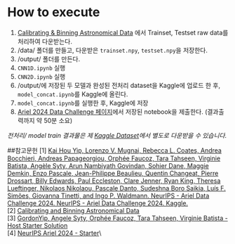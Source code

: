 # How to execute

1. [Calibrating & Binning Astronomical Data](https://www.kaggle.com/code/gordonyip/update-calibrating-and-binning-astronomical-data/notebook) 에서 Trainset, Testset raw data를 처리하여 다운받는다.
2. /data/ 폴더를 만들고, 다운받은 `trainset.npy`, `testset.npy`을 저장한다.
3. /output/ 폴더를 만든다.
4. `CNN1D.ipynb` 실행
5. `CNN2D.ipynb` 실행
6. /output/에 저장된 두 모델과 완성된 전처리 dataset을 Kaggle에 업로드 한 후, `model_concat.ipynb`를 Kaggle에 올린다.
7. `model_concat.ipynb`를 실행한 후, Kaggle에 저장
8. [Ariel 2024 Data Challenge 페이지](https://www.kaggle.com/competitions/ariel-data-challenge-2024)에서 저장된 notebook을 제출한다. (결과출력까지 약 50분 소요)

*전처리/ model train 결과물은 제 [Kaggle Dataset](https://www.kaggle.com/datasets/mummyee/testset-2d/data)에서 별도로 다운받을 수 있습니다.*


##참고문헌
[1] [Kai Hou Yip, Lorenzo V. Mugnai, Rebecca L. Coates, Andrea Bocchieri, Andreas Papageorgiou, Orphée Faucoz, Tara Tahseen, Virginie Batista, Angèle Syty, Arun Nambiyath Govindan, Sohier Dane, Maggie Demkin, Enzo Pascale, Jean-Philippe Beaulieu, Quentin Changeat, Pierre Drossart, Billy Edwards, Paul Eccleston, Clare Jenner, Ryan King, Theresa Lueftinger, Nikolaos Nikolaou, Pascale Danto, Sudeshna Boro Saikia, Luís F. Simões, Giovanna Tinetti, and Ingo P. Waldmann. NeurIPS - Ariel Data Challenge 2024. NeurIPS - Ariel Data Challenge 2024. Kaggle.](https://www.kaggle.com/competitions/ariel-data-challenge-2024)\
[2] [Calibrating and Binning Astronomical Data](https://www.kaggle.com/code/gordonyip/update-calibrating-and-binning-astronomical-data/notebook)\
[3] [GordonYip, Angele Syty, Orphée Faucoz, Tara Tahseen, Virginie Batista - Host Starter Solution](https://www.kaggle.com/code/gordonyip/host-starter-solution)\
[4] [NeurIPS Ariel 2024 - Starter](https://www.kaggle.com/code/hugowjd/neurips-ariel-2024-starter)\

